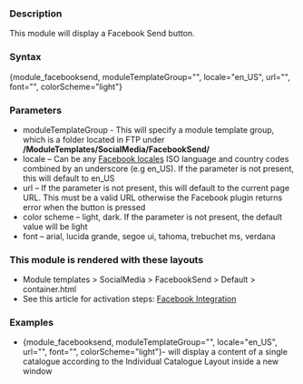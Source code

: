 <div class="description">
<h3 class="skiptoc">Description</h3>
<p>This module will display a Facebook Send button.</p>
</div>
<div id="syntax">
<h3>Syntax</h3>
<p>{<span>module_facebooksend, moduleTemplateGroup="", locale="en_US", url="", font="", colorScheme="light"</span>}</p>
</div>
<div id="parameters">
<h3>Parameters</h3>
<ul>
    <li>moduleTemplateGroup - This will specify a module template group, which is a folder located in FTP under <strong>/ModuleTemplates/SocialMedia/FacebookSend/</strong></li>
    <li>locale &ndash; Can be any <a href="http://www.facebook.com/translations/FacebookLocales.xml">Facebook locales</a> ISO language and country codes combined by an underscore (e.g en_US). If the parameter is not present, this will default to en_US</li>
    <li>url &ndash;  If the parameter is not present, this will default to the current page URL. This must be a valid URL otherwise the Facebook plugin returns error when the button is pressed</li>
    <li>color scheme &ndash; light, dark. If the parameter is not present, the default value will be light</li>
    <li>font &ndash; arial, lucida grande, segoe ui, tahoma, trebuchet ms, verdana</li>
</ul>
</div>
<div id="layouts">
<h3>This module is rendered with these layouts</h3>
<ul>
    <li>Module templates &gt; SocialMedia &gt; FacebookSend  &gt; Default  &gt; container.html </li>
    <li>See this article for activation steps: <a href="http://knowledgebase6.businesscatalyst.com/kb/crm-and-customer-related/social-media/facebook-send">Facebook Integration</a></li>
</ul>
</div>
<div id="Examples">
<h3>Examples</h3>
<ul>
    <li>{<span>module_facebooksend, moduleTemplateGroup="", locale="en_US", url="", font="", colorScheme="light"</span>}- will display a content of a single catalogue according to the Individual Catalogue Layout inside a new window</li>
</ul>
</div>
